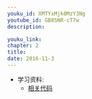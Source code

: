 ```yaml
---
youku_id: XMTYxMjk0MzY3Ng
youtube_id: GB8SNR-cT7w
description: 

youku_link: 
chapter: 2
title: 
date: 2016-11-3
---
```

* 学习资料:
  * [相关代码]()
  
